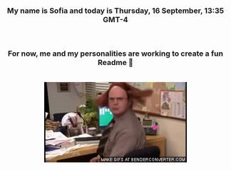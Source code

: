 


<div align="center">
<h3 >My name is Sofia and today is Thursday, 16 September, 13:35 GMT-4</h3><br>
<h3 >For now, me and my personalities are working to create a fun Readme 👋
</h3><br>
<img src='img/dwight.gif' alt='working...'/>
</div>
